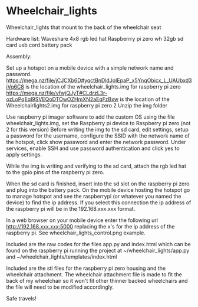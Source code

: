 # Wheelchair_lights
Wheelchair_lights that mount to the back of the wheelchair seat

Hardware list:
Waveshare 4x8 rgb led hat
Raspberrry pi zero wh
32gb sd card
usb cord
battery pack

Assembly:

Set up a hotspot on a mobile device with a simple network name and password.
https://mega.nz/file/jCJCXb6D#yqctBnDldJoIEpaP_x5YnqObicx_L_UAUbxd3iVq6C8 is the location of the wheelchair_lights.img for raspberry pi zero
https://mega.nz/file/vfwjQJyT#CLdrzL3r-ozLoPqEql9SVEQoDTOwOZHmXN2aEqFzBxw is the location of the Wheelchairlights2.img for raspberry pi zero 2
Unzip the img folder

Use raspberry pi imager software to add the custom OS using the file wheelchair_lights.img, set the Raspberry pi device to Raspberry pi zero (not 2 for this version) Before writing the img to the sd card, edit settings, setup a password for the username, configure the SSID with the network name of the hotspot, click show password and enter the network password. Under services, enable SSH and use password authentication and click yes to apply settings. 

While the img is writing and verifying to the sd card, attach the rgb led hat to the gpio pins of the raspberry pi zero. 

When the sd card is finished, insert into the sd slot on the raspberry pi zero and plug into the battery pack. On the mobile device hosting the hotspot go to manage hotspot and see the raspberrypi (or whatever you named the device) to find the ip address. If you select this connection the ip address of the raspberry pi will be in the 192.168.xxx.xxx format. 

In a web browser on your mobile device enter the following url http://192.168.xxx.xxx:5000 replacing the x's for the ip address of the raspberry pi. See wheelchair_lights_control.png example.

Included are the raw codes for the files app.py and index.html which can be found on the raspberry pi running the project at ~/wheelchair_lights/app.py and ~/wheelchair_lights/templates/index.html 

Included are the stl files for the raspberry pi zero housing and the wheelchair attachment. The wheelchair attachment file is made to fit the back of my wheelchair so it won't fit other thinner backed wheelchairs and the file will need to be modified accordingly.

Safe travels!
